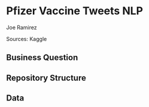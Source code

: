 # Pfizer Vaccine Tweets NLP

Joe Ramirez

Sources: Kaggle

## Business Question

## Repository Structure

## Data
